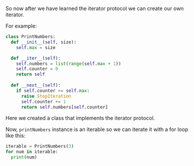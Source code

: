 So now after we have learned the iterator protocol we can create our own iterator.

For example:
```python
class PrintNumbers:
  def __init__(self, size):
    self.max = size

  def __iter__(self):
    self.numbers = list(range(self.max + 1))
    self.counter = 0
    return self
    
  def __next__(self):
    if self.counter >= self.max:
      raise StopIteration
      self.counter += 1
      return self.numbers[self.counter] 
```

Here we created a class that implements the iterator protocol.


Now, `printNumbers` instance is an iterable so we can iterate it with a for loop like this:
```python
iterable = PrintNumbers(3)
for num in iterable:
  print(num) 
```
